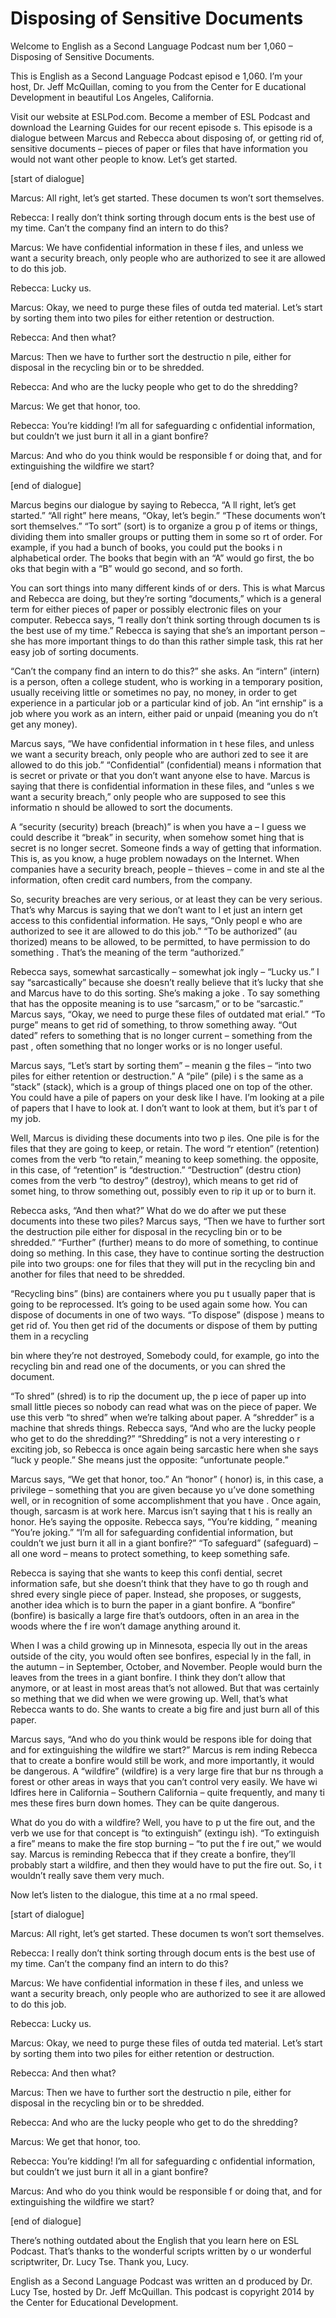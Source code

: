 # Disposing of Sensitive Documents

Welcome to English as a Second Language Podcast num ber 1,060 – Disposing of Sensitive Documents.

This is English as a Second Language Podcast episod e 1,060. I’m your host, Dr. Jeff McQuillan, coming to you from the Center for E ducational Development in beautiful Los Angeles, California.

Visit our website at ESLPod.com. Become a member of  ESL Podcast and download the Learning Guides for our recent episode s. This episode is a dialogue between Marcus and Rebecca about disposing  of, or getting rid of, sensitive documents – pieces of paper or files that  have information you would not want other people to know. Let’s get started.

[start of dialogue]

Marcus: All right, let’s get started. These documen ts won’t sort themselves.

Rebecca: I really don’t think sorting through docum ents is the best use of my time. Can’t the company find an intern to do this?

Marcus: We have confidential information in these f iles, and unless we want a security breach, only people who are authorized to see it are allowed to do this job.

Rebecca: Lucky us.

Marcus: Okay, we need to purge these files of outda ted material. Let’s start by sorting them into two piles for either retention or  destruction.

Rebecca: And then what?

Marcus: Then we have to further sort the destructio n pile, either for disposal in the recycling bin or to be shredded.

Rebecca: And who are the lucky people who get to do  the shredding?

Marcus: We get that honor, too.

Rebecca: You’re kidding! I’m all for safeguarding c onfidential information, but couldn’t we just burn it all in a giant bonfire?

 Marcus: And who do you think would be responsible f or doing that, and for extinguishing the wildfire we start?

[end of dialogue]

Marcus begins our dialogue by saying to Rebecca, “A ll right, let’s get started.” “All right” here means, “Okay, let’s begin.” “These  documents won’t sort themselves.” “To sort” (sort) is to organize a grou p of items or things, dividing them into smaller groups or putting them in some so rt of order. For example, if you had a bunch of books, you could put the books i n alphabetical order. The books that begin with an “A” would go first, the bo oks that begin with a “B” would go second, and so forth.

You can sort things into many different kinds of or ders. This is what Marcus and Rebecca are doing, but they’re sorting “documents,”  which is a general term for either pieces of paper or possibly electronic files  on your computer. Rebecca says, “I really don’t think sorting through documen ts is the best use of my time.” Rebecca is saying that she’s an important person – she has more important things to do than this rather simple task, this rat her easy job of sorting documents.

“Can’t the company find an intern to do this?” she asks. An “intern” (intern) is a person, often a college student, who is working in a temporary position, usually receiving little or sometimes no pay, no money, in order to get experience in a particular job or a particular kind of job. An “int ernship” is a job where you work as an intern, either paid or unpaid (meaning you do n’t get any money).

Marcus says, “We have confidential information in t hese files, and unless we want a security breach, only people who are authori zed to see it are allowed to do this job.” “Confidential” (confidential) means i nformation that is secret or private or that you don’t want anyone else to have.  Marcus is saying that there is confidential information in these files, and “unles s we want a security breach,” only people who are supposed to see this informatio n should be allowed to sort the documents.

A “security (security) breach (breach)” is when you  have a – I guess we could describe it “break” in security, when somehow somet hing that is secret is no longer secret. Someone finds a way of getting that information. This is, as you know, a huge problem nowadays on the Internet. When  companies have a security breach, people – thieves – come in and ste al the information, often credit card numbers, from the company.

 So, security breaches are very serious, or at least  they can be very serious. That’s why Marcus is saying that we don’t want to l et just an intern get access to this confidential information. He says, “Only peopl e who are authorized to see it are allowed to do this job.” “To be authorized” (au thorized) means to be allowed, to be permitted, to have permission to do something . That’s the meaning of the term “authorized.”

Rebecca says, somewhat sarcastically – somewhat jok ingly – “Lucky us.” I say “sarcastically” because she doesn’t really believe that it’s lucky that she and Marcus have to do this sorting. She’s making a joke . To say something that has the opposite meaning is to use “sarcasm,” or to be “sarcastic.” Marcus says, “Okay, we need to purge these files of outdated mat erial.” “To purge” means to get rid of something, to throw something away. “Out dated” refers to something that is no longer current – something from the past , often something that no longer works or is no longer useful.

Marcus says, “Let’s start by sorting them” – meanin g the files – “into two piles for either retention or destruction.” A “pile” (pile) i s the same as a “stack” (stack), which is a group of things placed one on top of the  other. You could have a pile of papers on your desk like I have. I’m looking at a pile of papers that I have to look at. I don’t want to look at them, but it’s par t of my job.

Well, Marcus is dividing these documents into two p iles. One pile is for the files that they are going to keep, or retain. The word “r etention” (retention) comes from the verb “to retain,” meaning to keep something. the opposite, in this case, of “retention” is “destruction.” “Destruction” (destru ction) comes from the verb “to destroy” (destroy), which means to get rid of somet hing, to throw something out, possibly even to rip it up or to burn it.

Rebecca asks, “And then what?” What do we do after we put these documents into these two piles? Marcus says, “Then we have to  further sort the destruction pile either for disposal in the recycling bin or to  be shredded.” “Further” (further) means to do more of something, to continue doing so mething. In this case, they have to continue sorting the destruction pile into two groups: one for files that they will put in the recycling bin and another for files that need to be shredded.

“Recycling bins” (bins) are containers where you pu t usually paper that is going to be reprocessed. It’s going to be used again some how. You can dispose of documents in one of two ways. “To dispose” (dispose ) means to get rid of. You then get rid of the documents or dispose of them by  putting them in a recycling

bin where they’re not destroyed, Somebody could, for example, go into the recycling bin and read one of the documents, or you  can shred the document.

“To shred” (shred) is to rip the document up, the p iece of paper up into small little pieces so nobody can read what was on the piece of paper. We use this verb “to shred” when we’re talking about paper. A “shredder”  is a machine that shreds things. Rebecca says, “And who are the lucky people  who get to do the shredding?” “Shredding” is not a very interesting o r exciting job, so Rebecca is once again being sarcastic here when she says “luck y people.” She means just the opposite: “unfortunate people.”

Marcus says, “We get that honor, too.” An “honor” ( honor) is, in this case, a privilege – something that you are given because yo u’ve done something well, or in recognition of some accomplishment that you have . Once again, though, sarcasm is at work here. Marcus isn’t saying that t his is really an honor. He’s saying the opposite. Rebecca says, “You’re kidding, ” meaning “You’re joking.” “I’m all for safeguarding confidential information,  but couldn’t we just burn it all in a giant bonfire?” “To safeguard” (safeguard) – all one word – means to protect something, to keep something safe.

Rebecca is saying that she wants to keep this confi dential, secret information safe, but she doesn’t think that they have to go th rough and shred every single piece of paper. Instead, she proposes, or suggests,  another idea which is to burn the paper in a giant bonfire. A “bonfire” (bonfire)  is basically a large fire that’s outdoors, often in an area in the woods where the f ire won’t damage anything around it.

When I was a child growing up in Minnesota, especia lly out in the areas outside of the city, you would often see bonfires, especial ly in the fall, in the autumn – in September, October, and November. People would burn  the leaves from the trees in a giant bonfire. I think they don’t allow that anymore, or at least in most areas that’s not allowed. But that was certainly so mething that we did when we were growing up. Well, that’s what Rebecca wants to  do. She wants to create a big fire and just burn all of this paper.

Marcus says, “And who do you think would be respons ible for doing that and for extinguishing the wildfire we start?” Marcus is rem inding Rebecca that to create a bonfire would still be work, and more importantly, it would be dangerous. A “wildfire” (wildfire) is a very large fire that bur ns through a forest or other areas in ways that you can’t control very easily. We have wi ldfires here in California – Southern California – quite frequently, and many ti mes these fires burn down homes. They can be quite dangerous.

 What do you do with a wildfire? Well, you have to p ut the fire out, and the verb we use for that concept is “to extinguish” (extingu ish). “To extinguish a fire” means to make the fire stop burning – “to put the f ire out,” we would say. Marcus is reminding Rebecca that if they create a bonfire,  they’ll probably start a wildfire, and then they would have to put the fire out. So, i t wouldn’t really save them very much.

Now let’s listen to the dialogue, this time at a no rmal speed.

[start of dialogue]

Marcus: All right, let’s get started. These documen ts won’t sort themselves.

Rebecca: I really don’t think sorting through docum ents is the best use of my time. Can’t the company find an intern to do this?

Marcus: We have confidential information in these f iles, and unless we want a security breach, only people who are authorized to see it are allowed to do this job.

Rebecca: Lucky us.

Marcus: Okay, we need to purge these files of outda ted material. Let’s start by sorting them into two piles for either retention or  destruction.

Rebecca: And then what?

Marcus: Then we have to further sort the destructio n pile, either for disposal in the recycling bin or to be shredded.

Rebecca: And who are the lucky people who get to do  the shredding?

Marcus: We get that honor, too.

Rebecca: You’re kidding! I’m all for safeguarding c onfidential information, but couldn’t we just burn it all in a giant bonfire?

Marcus: And who do you think would be responsible f or doing that, and for extinguishing the wildfire we start?

[end of dialogue]

 There’s nothing outdated about the English that you  learn here on ESL Podcast. That’s thanks to the wonderful scripts written by o ur wonderful scriptwriter, Dr. Lucy Tse. Thank you, Lucy.



English as a Second Language Podcast was written an d produced by Dr. Lucy Tse, hosted by Dr. Jeff McQuillan. This podcast is copyright 2014 by the Center for Educational Development.

